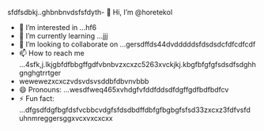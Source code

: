 sfdfsdbkj..ghbnbnvdsfsfdyth- 👋 Hi, I’m @horetekol
- 👀 I’m interested in ...hf6
- 🌱 I’m currently learning ...jjj
- 💞️ I’m looking to collaborate on ...gersdffds44dvdddddsfdsdsdcfdfcdfcdf
- 📫 How to reach me ...4sfk,j.lkjgbfdfbbgffgdfvbnbvzxcxzc5263xvckjkj.kbgfbfgfgfsdsdfsdghhgnghgtrrtger
- wewewezxcxczvdsvdsvsddbfdbvnvbbb
- 😄 Pronouns: ...wesdfweq465xvhdgfvfddfddsdfdgffgdfbdfbdfcv
- ⚡ Fun fact: ...dfgsdfdgfbgfdsfvcbbcvdgfsfdsdbdffdbfgfbgbgfsfsd33zxcxz3fdfvsfd
uhnmreggersggxvcxvxcxcxx
<!---tgrrt26223gbffgasawdwdwd
horetekol/horetekol is a ✨ special ✨ repositorsdfy becssdasduse its `README.md` (thirtgs file) appears on your GitHub profile.
You can click the Preview link to take a look at your chan543ges.63fhghfgcbnegreqwewq
wergfn

